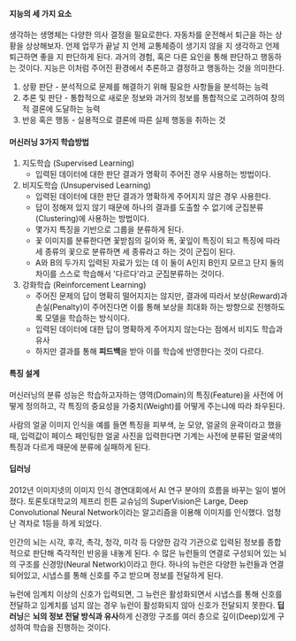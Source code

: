 #### 지능의 세 가지 요소
생각하는 생명체는 다양한 의사 결정을 필요로한다. 자동차를 운전해서 퇴근을 하는 상황을 상상해보자.
언제 업무가 끝날 지 언제 교통체증이 생기지 않을 지 생각하고 언제 퇴근하면 좋을 지 판단하게 된다. 과거의 경험, 혹은 다른 요인을 통해 판단하고 행동하는 것이다. 지능은 이처럼 주어진 환경에서 추론하고 결정하고 행동하는 것을 의미한다.

1. 상황 판단 - 분석적으로 문제를 해결하기 위해 필요한 사항들을 분석하는 능력
2. 추론 및 판단 - 통합적으로 새로운 정보와 과거의 정보를 통합적으로 고려하여 창의적 결론에 도달하는 능력
3. 반응 혹은 행동 - 실용적으로 결론에 따른 실제 행동을 취하는 것

#### 머신러닝 3가지 학습방법
1. 지도학습 (Supervised Learning)
   - 입력된 데이터에 대한 판단 결과가 명확히 주어진 경우 사용하는 방법이다.
2. 비지도학습 (Unsupervised Learning)
   - 입력된 데이터에 대한 판단 결과가 명확하게 주어지지 않은 경우 사용한다.
   - 답이 정해져 있지 않기 때문에 하나의 결과를 도출할 수 없기에 군집분류(Clustering)에 사용하는 방법이다.
   - 몇가지 특징을 기반으로 그룹을 분류하게 된다.
   - 꽃 이미지를 분류한다면 꽃받침의 길이와 폭, 꽃잎이 특징이 되고 특징에 따라 세 종류의 꽃으로 분류하면 세 종류라고 하는 것이 군집이 된다.
   - A와 B의 두가지 입력된 자료가 있는 데 이 둘이 A인지 B인지 모르고 단지 둘의 차이를 스스로 학습해서 '다르다'라고 군집분류하는 것이다.
3. 강화학습 (Reinforcement Learning)
   - 주어진 문제의 답이 명확히 떨어지지는 않지만, 결과에 따라서 보상(Reward)과 손실(Penalty)이 주어진다면 이를 통해 보상을 최대화 하는 방향으로 진행하도록 모델을 학습하는 방식이다.
   - 입력된 데이터에 대한 답이 명확하게 주어지지 않는다는 점에서 비지도 학습과 유사
   - 하지만 결과를 통해 **피드백**을 받아 이를 학습에 반영한다는 것이 다르다.

#### 특징 설계
머신러닝의 분류 성능은 학습하고자하는 영역(Domain)의 특징(Feature)을 사전에 어떻게 정의하고, 각 특징의 중요성을 가중치(Weight)를 어떻게 주는냐에 따라 좌우된다.

사람의 얼굴 이미지 인식을 예를 들면 특징을 피부색, 눈 모양, 얼굴의 윤곽이라고 했을 때, 입력값이 페이스 페인팅한 얼굴 사진을 입력한다면 기계는 사전에 분류된 얼굴색의 특징과 다르게 때문에 분류에 실패하게 된다.

#### 딥러닝
2012년 이미지넷의 이미지 인식 경연대회에서 AI 연구 분야의 흐름을 바꾸는 일이 벌어졌다. 토론토대학교의 제프리 힌튼 교슈님의 SuperVision은 Large, Deep Convolutional Neural Network이라는 알고리즘을 이용해 이미지를 인식했다. 엄청난 격차로 1등을 하게 되었다.

인간의 뇌는 시각, 후각, 촉각, 청각, 미각 등 다양한 감각 기관으로 입력된 정보를 종합적으로 판단해 즉각적인 반응을 내놓게 된다. 수 많은 뉴런들의 연결로 구성되어 있는 뇌의 구조를 신경망(Neural Network)이라고 한다. 하나의 뉴런은 다양한 뉴런들과 연결되어있고, 시냅스를 통해 신호를 주고 받으며 정보를 전달하게 된다.

뉴런에 임계치 이상의 신호가 입력되면, 그 뉴런은 활성화되면서 시냅스를 통해 신호를 전달하고 임계치를 넘지 않는 경우 뉴런이 활성화되지 않아 신호가 전달되지 못한다. **딥러닝**은 **뇌의 정보 전달 방식과 유사**하게 신경망 구조를 여러 층으로 깊이(Deep)있게 구성하여 학습을 진행하는 것이다.